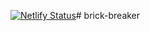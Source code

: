 [![Netlify Status](https://api.netlify.com/api/v1/badges/9cf67caf-ece5-4ade-abeb-215aa461b146/deploy-status)](https://app.netlify.com/sites/brick-breaker-stellali7/deploys)# brick-breaker
